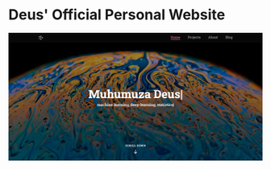 # Deus' Official Personal Website
![A screenshot of the desktop version of my website](website.png)
